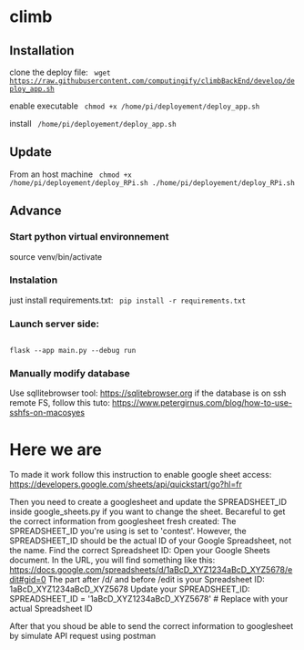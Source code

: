 # climb

## Installation
clone the deploy file:
<code>
wget https://raw.githubusercontent.com/computingify/climbBackEnd/develop/deploy_app.sh
</code>

enable executable
<code>
chmod +x /home/pi/deployement/deploy_app.sh
</code>

install
<code>
/home/pi/deployement/deploy_app.sh
</code>

## Update
From an host machine
<code>
chmod +x /home/pi/deployement/deploy_RPi.sh
./home/pi/deployement/deploy_RPi.sh
</code>

## Advance
### Start python virtual environnement
source venv/bin/activate

### Instalation
just install requirements.txt:
<code>
pip install -r requirements.txt
</code>

### Launch server side:
<code>
flask --app main.py --debug run
</code>

### Manually modify database
Use sqllitebrowser tool: https://sqlitebrowser.org
if the database is on ssh remote FS, follow this tuto: https://www.petergirnus.com/blog/how-to-use-sshfs-on-macosyes

# Here we are
To made it work follow this instruction to enable google sheet access:
https://developers.google.com/sheets/api/quickstart/go?hl=fr

Then you need to create a googlesheet and update the SPREADSHEET_ID inside google_sheets.py if you want to change the sheet.
Becareful to get the correct information from googlesheet fresh created:
The SPREADSHEET_ID you're using is set to 'contest'. However, the SPREADSHEET_ID should be the actual ID of your Google Spreadsheet, not the name.
Find the correct Spreadsheet ID:
Open your Google Sheets document.
In the URL, you will find something like this:
https://docs.google.com/spreadsheets/d/1aBcD_XYZ1234aBcD_XYZ5678/edit#gid=0
The part after /d/ and before /edit is your Spreadsheet ID:
1aBcD_XYZ1234aBcD_XYZ5678
Update your SPREADSHEET_ID:
SPREADSHEET_ID = '1aBcD_XYZ1234aBcD_XYZ5678'  # Replace with your actual Spreadsheet ID

After that you shoud be able to send the correct information to googlesheet by simulate API request using postman